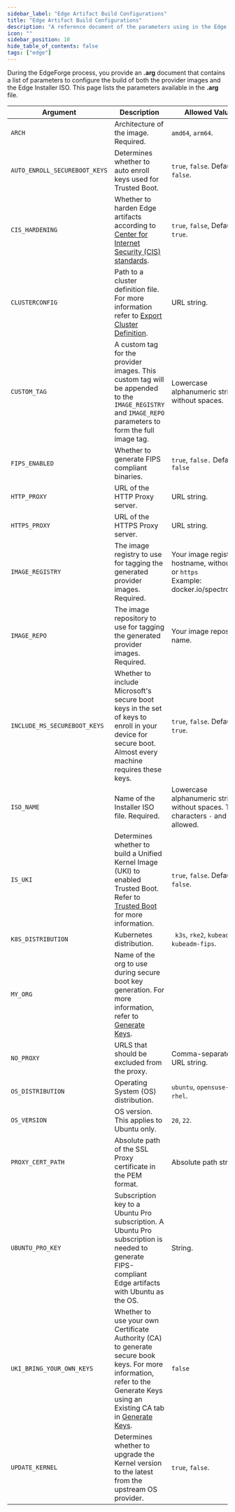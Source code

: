 ```yaml
---
sidebar_label: "Edge Artifact Build Configurations"
title: "Edge Artifact Build Configurations"
description: "A reference document of the parameters using in the Edge artifact build process. "
icon: ""
sidebar_position: 10
hide_table_of_contents: false
tags: ["edge"]
---
```


During the EdgeForge process, you provide an **.arg** document that contains a list of parameters to configure the build
of both the provider images and the Edge Installer ISO. This page lists the parameters available in the **.arg** file.

| **Argument**                  | **Description**                                                                                                                                                                                                          | **Allowed Values**                                                                              |
| ----------------------------- | ------------------------------------------------------------------------------------------------------------------------------------------------------------------------------------------------------------------------ | ----------------------------------------------------------------------------------------------- |
| `ARCH`                        | Architecture of the image. Required.                                                                                                                                                                                     | `amd64`, `arm64`.                                                                               |
| `AUTO_ENROLL_SECUREBOOT_KEYS` | Determines whether to auto enroll keys used for Trusted Boot.                                                                                                                                                            | `true`, `false`. Default is `false`.                                                            |
| `CIS_HARDENING`               | Whether to harden Edge artifacts according to [Center for Internet Security (CIS) standards](https://www.cisecurity.org/cis-benchmarks).                                                                                 | `true`, `false`, Default is `true`.                                                             |
| `CLUSTERCONFIG`               | Path to a cluster definition file. For more information refer to [Export Cluster Definition](../../local-ui/cluster-management/export-cluster-definition.md).                                                            | URL string.                                                                                     |
| `CUSTOM_TAG`                  | A custom tag for the provider images. This custom tag will be appended to the `IMAGE_REGISTRY` and `IMAGE_REPO` parameters to form the full image tag.                                                                   | Lowercase alphanumeric string without spaces.                                                   |
| `FIPS_ENABLED`                | Whether to generate FIPS compliant binaries.                                                                                                                                                                             | `true`, `false.` Default is `false`                                                             |
| `HTTP_PROXY`                  | URL of the HTTP Proxy server.                                                                                                                                                                                            | URL string.                                                                                     |
| `HTTPS_PROXY`                 | URL of the HTTPS Proxy server.                                                                                                                                                                                           | URL string.                                                                                     |
| `IMAGE_REGISTRY`              | The image registry to use for tagging the generated provider images. Required.                                                                                                                                           | Your image registry hostname, without `http` or `https` <br /> Example: docker.io/spectrocloud. |
| `IMAGE_REPO`                  | The image repository to use for tagging the generated provider images. Required.                                                                                                                                         | Your image repository name.                                                                     |
| `INCLUDE_MS_SECUREBOOT_KEYS`  | Whether to include Microsoft's secure boot keys in the set of keys to enroll in your device for secure boot. Almost every machine requires these keys.                                                                   | `true`, `false`. Default is `true`.                                                             |
| `ISO_NAME`                    | Name of the Installer ISO file. Required.                                                                                                                                                                                | Lowercase alphanumeric string without spaces. The characters `-` and `_` are allowed.           |
| `IS_UKI`                      | Determines whether to build a Unified Kernel Image (UKI) to enabled Trusted Boot. Refer to [Trusted Boot](../../trusted-boot/trusted-boot.md) for more information.                                                      | `true`, `false`. Default is `false`.                                                            |
| `K8S_DISTRIBUTION`            | Kubernetes distribution.                                                                                                                                                                                                 | ` k3s`, `rke2`, `kubeadm`, `kubeadm-fips`.                                                      |
| `MY_ORG`                      | Name of the org to use during secure boot key generation. For more information, refer to [Generate Keys](../../trusted-boot/keys/generate-keys.md).                                                                      |
| `NO_PROXY`                    | URLS that should be excluded from the proxy.                                                                                                                                                                             | Comma-separated URL string.                                                                     |
| `OS_DISTRIBUTION`             | Operating System (OS) distribution.                                                                                                                                                                                      | `ubuntu`, `opensuse-leap`, `rhel`.                                                              |
| `OS_VERSION`                  | OS version. This applies to Ubuntu only.                                                                                                                                                                                 | `20`, `22`.                                                                                     |
| `PROXY_CERT_PATH`             | Absolute path of the SSL Proxy certificate in the PEM format.                                                                                                                                                            | Absolute path string.                                                                           |
| `UBUNTU_PRO_KEY`              | Subscription key to a Ubuntu Pro subscription. A Ubuntu Pro subscription is needed to generate FIPS-compliant Edge artifacts with Ubuntu as the OS.                                                                      | String.                                                                                         |
| `UKI_BRING_YOUR_OWN_KEYS`     | Whether to use your own Certificate Authority (CA) to generate secure book keys. For more information, refer to the Generate Keys using an Existing CA tab in [Generate Keys](../../trusted-boot/keys/generate-keys.md). | `false`                                                                                         |
| `UPDATE_KERNEL`               | Determines whether to upgrade the Kernel version to the latest from the upstream OS provider.                                                                                                                            | `true`, `false`.                                                                                |
